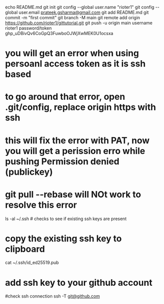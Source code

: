 echo README.md
git init
git config --global user.name "rioter1"
git config --global user.email prateek.gsharma@gmail.com
git add README.md
git commit -m "first commit"
git branch -M main
git remote add origin https://github.com/rioter1/gittutorial.git
git push -u origin main
username rioter1
password/token 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
# you will get an error when using persoanl access token as it is ssh based
# to go around that error, open .git/config, replace origin https with ssh
# this will fix the error with PAT, now you will get a perission erro while pushing Permission denied (publickey)
# git pull --rebase will NOt work to resolve this error
ls -al ~/.ssh # checks to see if existing ssh keys are present
# copy the existing ssh key to clipboard
cat ~/.ssh/id_ed25519.pub
# add ssh key to your github account
#check ssh connection 
ssh -T git@github.com

